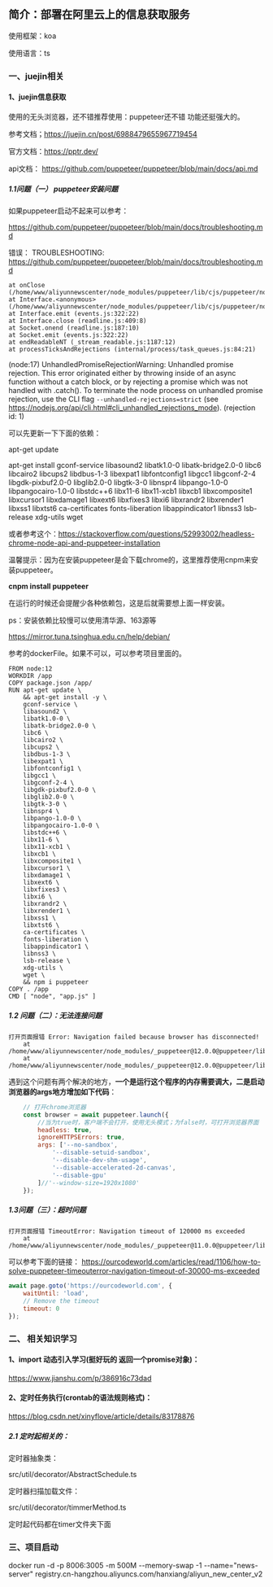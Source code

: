 ## 简介：部署在阿里云上的信息获取服务

使用框架：koa

使用语言：ts



### 一、juejin相关

#### 1、juejin信息获取

使用的无头浏览器，还不错推荐使用：puppeteer还不错 功能还挺强大的。

参考文档；https://juejin.cn/post/6988479655967719454

官方文档：https://pptr.dev/

api文档： https://github.com/puppeteer/puppeteer/blob/main/docs/api.md

##### 1.1问题（一） puppeteer安装问题

如果puppeteer启动不起来可以参考：

https://github.com/puppeteer/puppeteer/blob/main/docs/troubleshooting.md

错误：
TROUBLESHOOTING: https://github.com/puppeteer/puppeteer/blob/main/docs/troubleshooting.md

    at onClose (/home/www/aliyunnewscenter/node_modules/puppeteer/lib/cjs/puppeteer/node/BrowserRunner.js:203:20)
    at Interface.<anonymous> (/home/www/aliyunnewscenter/node_modules/puppeteer/lib/cjs/puppeteer/node/BrowserRunner.js:193:68)
    at Interface.emit (events.js:322:22)
    at Interface.close (readline.js:409:8)
    at Socket.onend (readline.js:187:10)
    at Socket.emit (events.js:322:22)
    at endReadableNT (_stream_readable.js:1187:12)
    at processTicksAndRejections (internal/process/task_queues.js:84:21)
(node:17) UnhandledPromiseRejectionWarning: Unhandled promise rejection. This error originated either by throwing inside of an async function without a catch block, or by rejecting a promise which was not handled with .catch(). To terminate the node process on unhandled promise rejection, use the CLI flag `--unhandled-rejections=strict` (see https://nodejs.org/api/cli.html#cli_unhandled_rejections_mode). (rejection id: 1)



可以先更新一下下面的依赖：

apt-get update

apt-get install gconf-service libasound2 libatk1.0-0 libatk-bridge2.0-0 libc6 libcairo2 libcups2 libdbus-1-3 libexpat1 libfontconfig1 libgcc1 libgconf-2-4 libgdk-pixbuf2.0-0 libglib2.0-0 libgtk-3-0 libnspr4 libpango-1.0-0 libpangocairo-1.0-0 libstdc++6 libx11-6 libx11-xcb1 libxcb1 libxcomposite1 libxcursor1 libxdamage1 libxext6 libxfixes3 libxi6 libxrandr2 libxrender1 libxss1 libxtst6 ca-certificates fonts-liberation libappindicator1 libnss3 lsb-release xdg-utils wget



或者参考这个：https://stackoverflow.com/questions/52993002/headless-chrome-node-api-and-puppeteer-installation



温馨提示：因为在安装puppeteer是会下载chrome的，这里推荐使用cnpm来安装puppeteer。

**cnpm install puppeteer**

在运行的时候还会提醒少各种依赖包，这是后就需要想上面一样安装。

ps：安装依赖比较慢可以使用清华源、163源等

https://mirror.tuna.tsinghua.edu.cn/help/debian/

参考的dockerFile。如果不可以，可以参考项目里面的。

```
FROM node:12
WORKDIR /app
COPY package.json /app/
RUN apt-get update \
    && apt-get install -y \
    gconf-service \ 
    libasound2 \ 
    libatk1.0-0 \ 
    libatk-bridge2.0-0 \ 
    libc6 \ 
    libcairo2 \ 
    libcups2 \ 
    libdbus-1-3 \ 
    libexpat1 \ 
    libfontconfig1 \ 
    libgcc1 \ 
    libgconf-2-4 \ 
    libgdk-pixbuf2.0-0 \ 
    libglib2.0-0 \ 
    libgtk-3-0 \ 
    libnspr4 \ 
    libpango-1.0-0 \ 
    libpangocairo-1.0-0 \ 
    libstdc++6 \ 
    libx11-6 \ 
    libx11-xcb1 \ 
    libxcb1 \ 
    libxcomposite1 \ 
    libxcursor1 \ 
    libxdamage1 \ 
    libxext6 \ 
    libxfixes3 \ 
    libxi6 \ 
    libxrandr2 \ 
    libxrender1 \ 
    libxss1 \ 
    libxtst6 \ 
    ca-certificates \ 
    fonts-liberation \ 
    libappindicator1 \ 
    libnss3 \ 
    lsb-release \ 
    xdg-utils \ 
    wget \ 
    && npm i puppeteer
COPY . /app
CMD [ "node", "app.js" ]
```

##### 1.2 问题（二）：无法连接问题

```
打开页面报错 Error: Navigation failed because browser has disconnected!
    at /home/www/aliyunnewscenter/node_modules/_puppeteer@12.0.0@puppeteer/lib/cjs/puppeteer/common/LifecycleWatcher.js:51:147
    at /home/www/aliyunnewscenter/node_modules/_puppeteer@12.0.0@puppeteer/lib/cjs/vendor/mitt/src/index.js:51:62
```

遇到这个问题有两个解决的地方，**一个是运行这个程序的内存需要调大，二是启动浏览器的args地方增加如下代码**：

```javascript
    // 打开chrome浏览器
    const browser = await puppeteer.launch({
        //当为true时，客户端不会打开，使用无头模式；为false时，可打开浏览器界面
        headless: true,
        ignoreHTTPSErrors: true,
        args: ['--no-sandbox',
            '--disable-setuid-sandbox',
            '--disable-dev-shm-usage',
            '--disable-accelerated-2d-canvas',
            '--disable-gpu'
        ]//'--window-size=1920x1080'
    });
```

##### 1.3问题（三）：超时问题

```
打开页面报错 TimeoutError: Navigation timeout of 120000 ms exceeded
    at /home/www/aliyunnewscenter/node_modules/_puppeteer@11.0.0@puppeteer/lib/cjs/puppeteer/common/LifecycleWatcher.js:106:111
```



可以参考下面的链接： https://ourcodeworld.com/articles/read/1106/how-to-solve-puppeteer-timeouterror-navigation-timeout-of-30000-ms-exceeded

```javascript
await page.goto('https://ourcodeworld.com', {
    waitUntil: 'load',
    // Remove the timeout
    timeout: 0
});
```



### 二、 相关知识学习

#### 1、import 动态引入学习(挺好玩的 返回一个promise对象)：

https://www.jianshu.com/p/386916c73dad

#### 2、定时任务执行(crontab的语法规则格式)：

https://blog.csdn.net/xinyflove/article/details/83178876



##### 2.1 定时起相关的：

定时器抽象类：

src/util/decorator/AbstractSchedule.ts

定时器扫描加载文件：

src/util/decorator/timmerMethod.ts

定时起代码都在timer文件夹下面



### 三、项目启动



docker run -d -p 8006:3005 -m 500M --memory-swap -1 --name="news-server" registry.cn-hangzhou.aliyuncs.com/hanxiang/aliyun_new_center_v2
